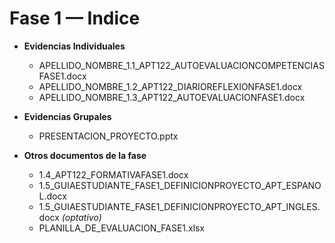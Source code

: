 # Fase 1 — Indice

- **Evidencias Individuales**  
  - APELLIDO_NOMBRE_1.1_APT122_AUTOEVALUACIONCOMPETENCIASFASE1.docx  
  - APELLIDO_NOMBRE_1.2_APT122_DIARIOREFLEXIONFASE1.docx  
  - APELLIDO_NOMBRE_1.3_APT122_AUTOEVALUACIONFASE1.docx  

- **Evidencias Grupales**  
  - PRESENTACION_PROYECTO.pptx  

- **Otros documentos de la fase**  
  - 1.4_APT122_FORMATIVAFASE1.docx  
  - 1.5_GUIAESTUDIANTE_FASE1_DEFINICIONPROYECTO_APT_ESPANOL.docx  
  - 1.5_GUIAESTUDIANTE_FASE1_DEFINICIONPROYECTO_APT_INGLES.docx *(optativo)*  
  - PLANILLA_DE_EVALUACION_FASE1.xlsx